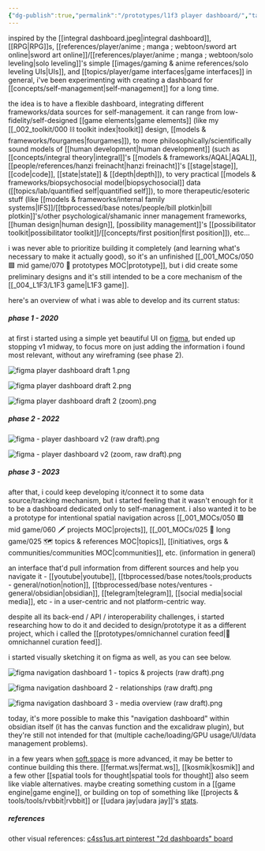 ```yaml
---
{"dg-publish":true,"permalink":"/prototypes/l1f3 player dashboard/","tags":["🌿","prototype","l1f3","lab","spatialnavigation","quantifiedself","selfmanagement","design","player"],"created":"2024-03-19T14:21:06.710-03:00","updated":"2024-07-20T18:24:43.738-03:00"}
---
```


inspired by the [[integral dashboard.jpeg|integral dashboard]], [[RPG\|RPG]]s, [[references/player/anime ; manga ; webtoon/sword art online\|sword art online]]/[[references/player/anime ; manga ; webtoon/solo leveling\|solo leveling]]'s simple [[images/gaming & anime references/solo leveling UIs\|UIs]], and [[topics/player/game interfaces\|game interfaces]] in general, i've been experimenting with creating a dashboard for [[concepts/self-management\|self-management]] for a long time.

the idea is to have a flexible dashboard, integrating different frameworks/data sources for self-management. it can range from low-fidelity/self-designed [[game elements\|game elements]] (like my [[_002_toolkit/000 ⛓ toolkit index\|toolkit]] design, [[models & frameworks/fourgames\|fourgames]]), to more philosophically/scientifically sound models of [[human development\|human development]] (such as [[concepts/integral theory\|integral]]'s [[models & frameworks/AQAL\|AQAL]], [[people/references/hanzi freinacht\|hanzi freinacht]]'s [[stage\|stage]], [[code\|code]], [[state\|state]] & [[depth\|depth]]), to very practical [[models & frameworks/biopsychosocial model\|biopsychosocial]] data ([[topics/lab/quantified self\|quantified self]]), to more therapeutic/esoteric stuff (like [[models & frameworks/internal family systems\|IFS]]/[[tbprocessed/base notes/people/bill plotkin\|bill plotkin]]'s/other psychological/shamanic inner management frameworks, [[human design\|human design]], [possibility management]]'s [[possibilitator toolkit\|possibilitator toolkit]]/[[concepts/first position\|first position]]), etc...

i was never able to prioritize building it completely (and learning what's necessary to make it actually good), so it's an unfinished [[_001_MOCs/050 🟩 mid game/070 🔩 prototypes MOC\|prototype]], but i did create some preliminary designs and it's still intended to be a core mechanism of the [[_004_L1F3/L1F3 game\|L1F3 game]].

here's an overview of what i was able to develop and its current status:

##### phase 1 - 2020

at first i started using a simple yet beautiful UI on [figma](https://www.figma.com/file/5UpGleobC3WJFckn9BNA6U/c4ss1us'-l1f3-dashboard?type=design&mode=design&t=8W2QvUSxNCEwymnl-1), but ended up stopping v1 midway, to focus more on just adding the information i found most relevant, without any wireframing (see phase 2).

![figma player dashboard draft 1.png](/img/user/images/made%20by%20me/figma%20player%20dashboard%20draft%201.png)

![figma player dashboard draft 2.png](/img/user/images/made%20by%20me/figma%20player%20dashboard%20draft%202.png)

![figma player dashboard draft 2 (zoom).png](/img/user/images/made%20by%20me/figma%20player%20dashboard%20draft%202%20(zoom).png)


##### phase 2 - 2022

![figma - player dashboard v2 (raw draft).png](/img/user/images/made%20by%20me/figma%20-%20player%20dashboard%20v2%20(raw%20draft).png)

![figma - player dashboard v2 (zoom, raw draft).png](/img/user/images/made%20by%20me/figma%20-%20player%20dashboard%20v2%20(zoom,%20raw%20draft).png)

##### phase 3 - 2023

after that, i could keep developing it/connect it to some data source/tracking mechanism, but i started feeling that it wasn't enough for it to be a dashboard dedicated only to self-management. i also wanted it to be a prototype for intentional spatial navigation across [[_001_MOCs/050 🟩 mid game/060 🗡 projects MOC\|projects]], [[_001_MOCs/025 🔷 long game/025 🗺 topics & references MOC\|topics]], [[initiatives, orgs & communities/communities MOC\|communities]], etc. (information in general)

an interface that'd pull information from different sources and help you navigate it - [[youtube\|youtube]], [[tbprocessed/base notes/tools;products - general/notion\|notion]], [[tbprocessed/base notes/ventures - general/obsidian\|obsidian]], [[telegram\|telegram]], [[social media\|social media]], etc - in a user-centric and not platform-centric way.

despite all its back-end / API / interoperability challenges, i started researching how to do it and decided to design/prototype it as a different project, which i called the [[prototypes/omnichannel curation feed\|📲 omnichannel curation feed]].

i started visually sketching it on figma as well, as you can see below.

![figma navigation dashboard 1 - topics & projects (raw draft).png](/img/user/images/made%20by%20me/figma%20navigation%20dashboard%201%20-%20topics%20&%20projects%20(raw%20draft).png)

![figma navigation dashboard 2 - relationships (raw draft).png](/img/user/images/made%20by%20me/figma%20navigation%20dashboard%202%20-%20relationships%20(raw%20draft).png)

![figma navigation dashboard 3 - media overview (raw draft).png](/img/user/images/made%20by%20me/figma%20navigation%20dashboard%203%20-%20media%20overview%20(raw%20draft).png)

today, it's more possible to make this "navigation dashboard" within obsidian itself (it has the canvas function and the excalidraw plugin), but they're still not intended for that (multiple cache/loading/GPU usage/UI/data management problems).

in a few years when [soft.space](https://soft.space) is more advanced, it may be better to continue building this there. [[fermat.ws\|fermat.ws]], [[kosmik\|kosmik]] and a few other [[spatial tools for thought\|spatial tools for thought]] also seem like viable alternatives. maybe creating something custom in a [[game engine\|game engine]], or building on top of something like [[projects & tools/tools/rvbbit\|rvbbit]] or [[udara jay\|udara jay]]'s [stats](https://github.com/UdaraJay/Stats).

##### references

other visual references: [c4ss1us.art pinterest "2d dashboards" board](https://br.pinterest.com/c4ss1usart/digital-art-professional/2d-dashboards/)
